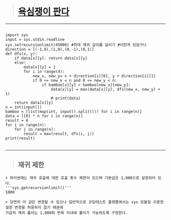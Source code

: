 > # [욕심쟁이 판다](https://www.acmicpc.net/problem/1937, "욕심쟁이 판다")
***
<pre>
<code>
import sys
input = sys.stdin.readline
sys.setrecursionlimit(45000) #최대 재귀 깊이를 늘리기 #이런게 있었구나
direction = [(-1,0),(1,0),(0,-1),(0,1)]
def dfs(x, y):
    if data[x][y]: return data[x][y]
    else:
        data[x][y] = 1
        for i in range(4):
            new_x, new_y= x + direction[i][0], y + direction[i][1]
            if 0 <= new_x < n and 0 <= new_y < n:
                if bamboo[x][y] < bamboo[new_x][new_y]:
                    data[x][y] = max(data[x][y], dfs(new_x, new_y) + 1)
                    # print(data)
    return data[x][y]
n = int(input())
bamboo = [list(map(int, input().split())) for i in range(n)]
data = [[0] * n for i in range(n)]
result = 0
for i in range(n):
    for j in range(n):
        result = max(result, dfs(i, j))
print(result)
</code>
</pre>
***   
> ## 재귀 제한
    + 파이썬에는 재귀 호출에 대한 호출 횟수 제한이 있으며 기본값은 1,000으로 설정되어 있다.
    '''sys.getrecursionlimit()'''
    1000
    
    + 당연히 이 값은 변경할 수 있으나 일반적으로 코딩테스트 플렛폼에서는 sys 모듈일 이용한 설정 변경을 허용하지 않기 때문에 
    가급적 재귀 풀이는 1,000회 반복 이내에 풀이가 가능하도록 구현한다.

